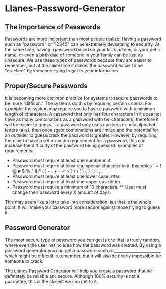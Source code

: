 # Llanes-Password-Generator

## The Importance of Passwords

Passwords are more important than most people realize. Having a password such as "password" or "12345" can be extremely devestaing to security. At the same time, having a password based on your kid's names, or your pet's name, or even a birth date of someone in your family can be just as unsecure. We use these types of passwords because they are easier to remember, but at the same time it makes the password easier to be "cracked" by someone trying to get to your information.

## Proper/Secure Passwords

It is becoming more common practice for systems to require passwords to be more "difficult." The systems do this by requiring certain criteria. For example, the system may require you to have a password with a minimun length of characters. A password that only has four characters in it does not have as many combinations as a password with ten characters, therefore it will be easier to guess. If a password only uses numbers or only alphabet letters (a-z), then once again combinations are limited and the potential for an outsider to guess/crack the password is greater. However, by requiring the user to have a set minimum requirement for a password, this can increase the difficulty of the password being guessed.
  Examples of requirements:
  * Password must require at least one number in it.
  * Password must require at least one special character in it.
      Examples ` ~ ! @ # $ % ^ & * ( ) - _ + = < > ? / \ [ ] { } | : : , .  
  * Password must require at least one lower case letter.
  * Password must require at least one upper case letter.
  * Password must require a minimum of 10 characters.
  ** User must change their password every X amount of days.
  
This may seem like a lot to take into consideration, but that is the whole point. It will make your password more secure against those trying to guess it.

## Password Generator

The most secure type of password you can get is one that is truely random, where even the user has no idea how the password was created. By using a password generator you can get a password such as _______________________ which might be difficult to remember, but it will also be nearly impossible for someone to crack.

The Llanes Password Generator will help you create a password that will definately be reliable and secure. Although 100% security is not a guarantee, this is the closest we can get to it.




